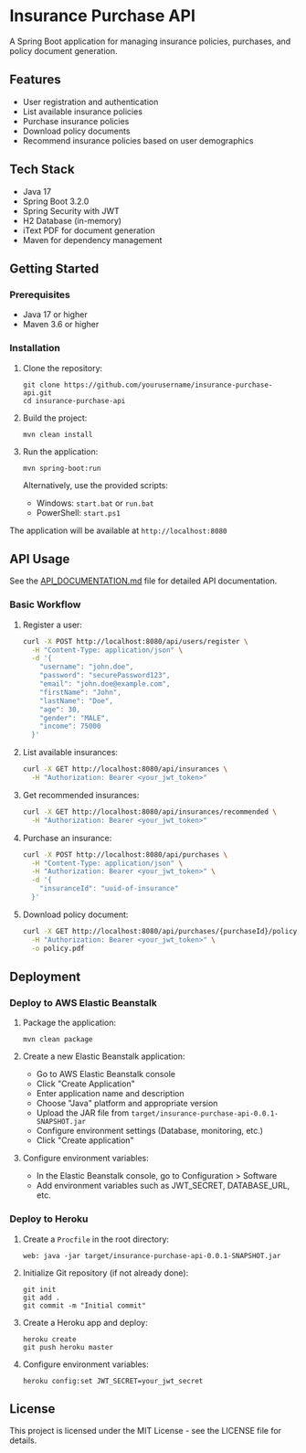 # Insurance Purchase API

A Spring Boot application for managing insurance policies, purchases, and policy document generation.

## Features

- User registration and authentication
- List available insurance policies
- Purchase insurance policies
- Download policy documents
- Recommend insurance policies based on user demographics

## Tech Stack

- Java 17
- Spring Boot 3.2.0
- Spring Security with JWT
- H2 Database (in-memory)
- iText PDF for document generation
- Maven for dependency management

## Getting Started

### Prerequisites

- Java 17 or higher
- Maven 3.6 or higher

### Installation

1. Clone the repository:

   ```
   git clone https://github.com/yourusername/insurance-purchase-api.git
   cd insurance-purchase-api
   ```

2. Build the project:

   ```
   mvn clean install
   ```

3. Run the application:

   ```
   mvn spring-boot:run
   ```

   Alternatively, use the provided scripts:

   - Windows: `start.bat` or `run.bat`
   - PowerShell: `start.ps1`

The application will be available at `http://localhost:8080`

## API Usage

See the [API_DOCUMENTATION.md](API_DOCUMENTATION.md) file for detailed API documentation.

### Basic Workflow

1. Register a user:

   ```bash
   curl -X POST http://localhost:8080/api/users/register \
     -H "Content-Type: application/json" \
     -d '{
       "username": "john.doe",
       "password": "securePassword123",
       "email": "john.doe@example.com",
       "firstName": "John",
       "lastName": "Doe",
       "age": 30,
       "gender": "MALE",
       "income": 75000
     }'
   ```

2. List available insurances:

   ```bash
   curl -X GET http://localhost:8080/api/insurances \
     -H "Authorization: Bearer <your_jwt_token>"
   ```

3. Get recommended insurances:

   ```bash
   curl -X GET http://localhost:8080/api/insurances/recommended \
     -H "Authorization: Bearer <your_jwt_token>"
   ```

4. Purchase an insurance:

   ```bash
   curl -X POST http://localhost:8080/api/purchases \
     -H "Content-Type: application/json" \
     -H "Authorization: Bearer <your_jwt_token>" \
     -d '{
       "insuranceId": "uuid-of-insurance"
     }'
   ```

5. Download policy document:
   ```bash
   curl -X GET http://localhost:8080/api/purchases/{purchaseId}/policy \
     -H "Authorization: Bearer <your_jwt_token>" \
     -o policy.pdf
   ```

## Deployment

### Deploy to AWS Elastic Beanstalk

1. Package the application:

   ```
   mvn clean package
   ```

2. Create a new Elastic Beanstalk application:

   - Go to AWS Elastic Beanstalk console
   - Click "Create Application"
   - Enter application name and description
   - Choose "Java" platform and appropriate version
   - Upload the JAR file from `target/insurance-purchase-api-0.0.1-SNAPSHOT.jar`
   - Configure environment settings (Database, monitoring, etc.)
   - Click "Create application"

3. Configure environment variables:
   - In the Elastic Beanstalk console, go to Configuration > Software
   - Add environment variables such as JWT_SECRET, DATABASE_URL, etc.

### Deploy to Heroku

1. Create a `Procfile` in the root directory:

   ```
   web: java -jar target/insurance-purchase-api-0.0.1-SNAPSHOT.jar
   ```

2. Initialize Git repository (if not already done):

   ```
   git init
   git add .
   git commit -m "Initial commit"
   ```

3. Create a Heroku app and deploy:

   ```
   heroku create
   git push heroku master
   ```

4. Configure environment variables:
   ```
   heroku config:set JWT_SECRET=your_jwt_secret
   ```

## License

This project is licensed under the MIT License - see the LICENSE file for details.
